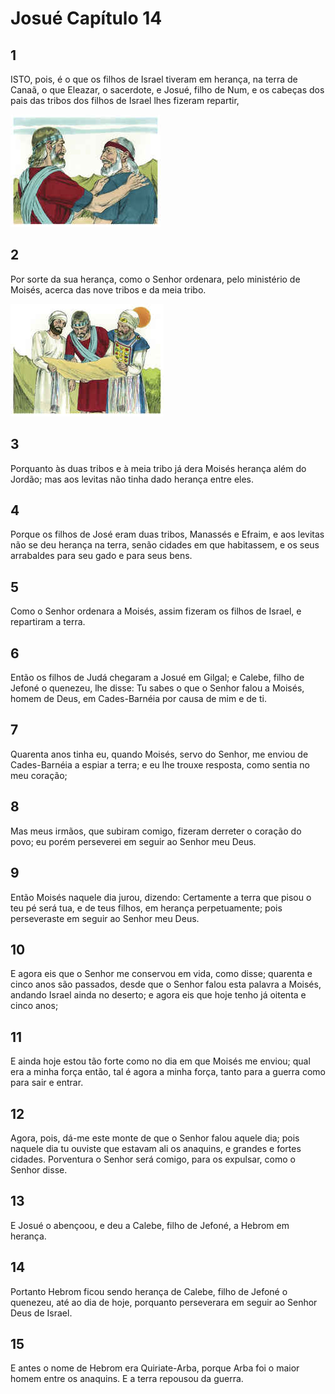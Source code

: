 # Josué Capítulo 14

## 1
ISTO, pois, é o que os filhos de Israel tiveram em herança, na terra de Canaã, o que Eleazar, o sacerdote, e Josué, filho de Num, e os cabeças dos pais das tribos dos filhos de Israel lhes fizeram repartir,

![](../.img/Js/14/1-0.jpg)

## 2
Por sorte da sua herança, como o Senhor ordenara, pelo ministério de Moisés, acerca das nove tribos e da meia tribo.

![](../.img/Js/14/2-0.jpg)

## 3
Porquanto às duas tribos e à meia tribo já dera Moisés herança além do Jordão; mas aos levitas não tinha dado herança entre eles.

## 4
Porque os filhos de José eram duas tribos, Manassés e Efraim, e aos levitas não se deu herança na terra, senão cidades em que habitassem, e os seus arrabaldes para seu gado e para seus bens.

## 5
Como o Senhor ordenara a Moisés, assim fizeram os filhos de Israel, e repartiram a terra.

## 6
Então os filhos de Judá chegaram a Josué em Gilgal; e Calebe, filho de Jefoné o quenezeu, lhe disse: Tu sabes o que o Senhor falou a Moisés, homem de Deus, em Cades-Barnéia por causa de mim e de ti.

## 7
Quarenta anos tinha eu, quando Moisés, servo do Senhor, me enviou de Cades-Barnéia a espiar a terra; e eu lhe trouxe resposta, como sentia no meu coração;

## 8
Mas meus irmãos, que subiram comigo, fizeram derreter o coração do povo; eu porém perseverei em seguir ao Senhor meu Deus.

## 9
Então Moisés naquele dia jurou, dizendo: Certamente a terra que pisou o teu pé será tua, e de teus filhos, em herança perpetuamente; pois perseveraste em seguir ao Senhor meu Deus.

## 10
E agora eis que o Senhor me conservou em vida, como disse; quarenta e cinco anos são passados, desde que o Senhor falou esta palavra a Moisés, andando Israel ainda no deserto; e agora eis que hoje tenho já oitenta e cinco anos;

## 11
E ainda hoje estou tão forte como no dia em que Moisés me enviou; qual era a minha força então, tal é agora a minha força, tanto para a guerra como para sair e entrar.

## 12
Agora, pois, dá-me este monte de que o Senhor falou aquele dia; pois naquele dia tu ouviste que estavam ali os anaquins, e grandes e fortes cidades. Porventura o Senhor será comigo, para os expulsar, como o Senhor disse.

## 13
E Josué o abençoou, e deu a Calebe, filho de Jefoné, a Hebrom em herança.

## 14
Portanto Hebrom ficou sendo herança de Calebe, filho de Jefoné o quenezeu, até ao dia de hoje, porquanto perseverara em seguir ao Senhor Deus de Israel.

## 15
E antes o nome de Hebrom era Quiriate-Arba, porque Arba foi o maior homem entre os anaquins. E a terra repousou da guerra.

